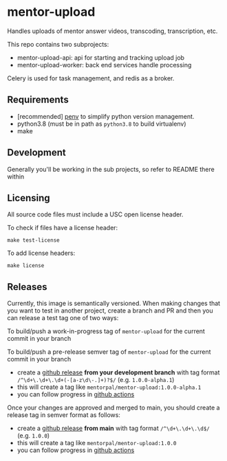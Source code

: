 # mentor-upload

Handles uploads of mentor answer videos, transcoding, transcription, etc.

This repo contains two subprojects:

- mentor-upload-api: api for starting and tracking upload job
- mentor-upload-worker: back end services handle processing

Celery is used for task management, and redis as a broker.

## Requirements

- [recommended] [penv](https://github.com/pyenv/pyenv-installer) to simplify python version management. 
- python3.8 (must be in path as `python3.8` to build virtualenv)
- make

## Development

Generally you'll be working in the sub projects, so refer to README there within

## Licensing

All source code files must include a USC open license header.

To check if files have a license header:

```
make test-license
```

To add license headers:

```
make license
```

## Releases

Currently, this image is semantically versioned. When making changes that you want to test in another project, create a branch and PR and then you can release a test tag one of two ways:

To build/push a work-in-progress tag of `mentor-upload` for the current commit in your branch

To build/push a pre-release semver tag of `mentor-upload` for the current commit in your branch

- create a [github release](https://github.com/ICTLearningSciences/mentor-upload/releases/new) **from your development branch** with tag format `/^\d+\.\d+\.\d+(-[a-z\d\-.]+)?$/` (e.g. `1.0.0-alpha.1`)
- this will create a tag like `mentorpal/mentor-upload:1.0.0-alpha.1`
- you can follow progress in [github actions](https://github.com/mentorpal/mentor-upload/actions)


Once your changes are approved and merged to main, you should create a release tag in semver format as follows:

- create a [github release](https://github.com/ICTLearningSciences/mentor-upload/releases/new) **from main** with tag format `/^\d+\.\d+\.\d$/` (e.g. `1.0.0`)
- this will create a tag like `mentorpal/mentor-upload:1.0.0`
- you can follow progress in [github actions](https://github.com/mentorpal/mentor-upload/actions)

